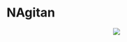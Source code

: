 # NAgitan
<p align="center"><img src="https://xn--80aalyho.xn--p1ai/magireco/NAgitan/img/Oh.png" /></p>
